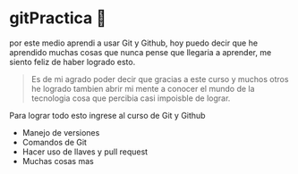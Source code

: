 # gitPractica  🥹 
por este medio aprendi a usar Git y Github, hoy puedo decir que he aprendido muchas cosas que nunca pense que llegaria a aprender, me siento feliz de haber logrado esto.

>Es de mi agrado poder decir que gracias a este curso y muchos otros he logrado tambien abrir mi mente a conocer el mundo de la tecnologia cosa que percibia casi impoisble de lograr.

Para lograr todo esto ingrese al curso de Git y Github

* Manejo de versiones 
* Comandos de Git
* Hacer uso de llaves y pull request 
* Muchas cosas mas
